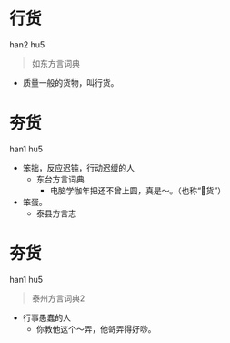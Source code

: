 # 行货
han2 hu5
> 如东方言词典
- 质量一般的货物，叫行货。

# 夯货
han1 hu5
+ 笨拙，反应迟钝，行动迟缓的人
  * 东台方言词典
    - 电脑学咖年把还不曾上圆，真是～。（也称“𢜩货”）
+ 笨蛋。
  * 泰县方言志

# 夯货
han1 hu5
> 泰州方言词典2
- 行事愚蠢的人
  - 你教他这个～弄，他哿弄得好唦。
